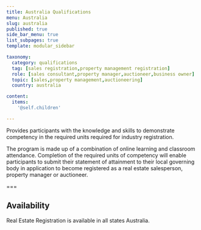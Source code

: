 ```yaml
---
title: Australia Qualifications
menu: Australia
slug: australia
published: true
side_bar_menu: true
list_subpages: true
template: modular_sidebar

taxonomy:
  category: qualifications
  tag: [sales registration,property management registration]
  role: [sales consultant,property manager,auctioneer,business owner]
  topic: [sales,property management,auctioneering]
  country: australia

content:
  items:
    '@self.children'

---
```


Provides participants with the knowledge and skills to demonstrate competency in the required units required for industry registration.

The program is made up of a combination of online learning and classroom attendance. Completion of the required units of competency will enable participants to submit their statement of attainment to their local governing body in application to become registered as a real estate salesperson, property manager or auctioneer.

===

## Availability
Real Estate Registration is available in all states Australia.
